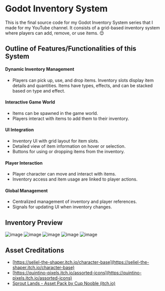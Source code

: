 # Godot Inventory System
This is the final source code for my Godot Inventory System series that I made for my YouTube channel. It consists of a grid-based inventory system where players can add, remove, or use items. 😊

## Outline of Features/Functionalities of this System
#### Dynamic Inventory Management
- Players can pick up, use, and drop items.
 Inventory slots display item details and quantities.
 Items have types, effects, and can be stacked based on type and effect.

#### Interactive Game World
- Items can be spawned in the game world.
- Players interact with items to add them to their inventory.

#### UI Integration
-  Inventory UI with grid layout for item slots.
- Detailed view of item information on hover or selection.
- Buttons for using or dropping items from the inventory.

#### Player Interaction
- Player character can move and interact with items.
- Inventory access and item usage are linked to player actions.
  
#### Global Management
- Centralized management of inventory and player references.
- Signals for updating UI when inventory changes.

## Inventory Preview
![image](https://github.com/christinec-dev/GodotInventorySystem/assets/87696858/d0c0023f-ce75-4e65-8d2b-93ce11953df3)
![image](https://github.com/christinec-dev/GodotInventorySystem/assets/87696858/6a63bf91-5dbb-4a6f-9b9a-2d1462ee521a)
![image](https://github.com/christinec-dev/GodotInventorySystem/assets/87696858/6b47e640-0f8c-4399-98b1-6c27abf3004b)
![image](https://github.com/christinec-dev/GodotInventorySystem/assets/87696858/a623b0b9-a55a-4da0-9449-9e425cfe46da)
![image](https://github.com/christinec-dev/GodotInventorySystem/assets/87696858/0615ede6-2af9-4a21-aaca-c41c87add9c2)

## Asset Creditations
- [https://seliel-the-shaper.itch.io/character-base](https://seliel-the-shaper.itch.io/character-base)
- [https://quintino-pixels.itch.io/assorted-icons](https://quintino-pixels.itch.io/assorted-icons)
- [Sprout Lands - Asset Pack by Cup Nooble (itch.io)](https://cupnooble.itch.io/sprout-lands-asset-pack)
